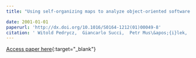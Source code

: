 ```yaml
---
title: "Using self-organizing maps to analyze object-oriented software measures"

date: 2001-01-01
paperurl: 'http://dx.doi.org/10.1016/S0164-1212(01)00049-8'
citation: ' Witold Pedrycz,  Giancarlo Succi,  Petr Mus\&apos;{i}lek,  Xiao Bai, &quot;Using self-organizing maps to analyze object-oriented software measures.&quot;, 2001.'
---
```

[Access paper here](http://dx.doi.org/10.1016/S0164-1212(01)00049-8){:target="_blank"}
